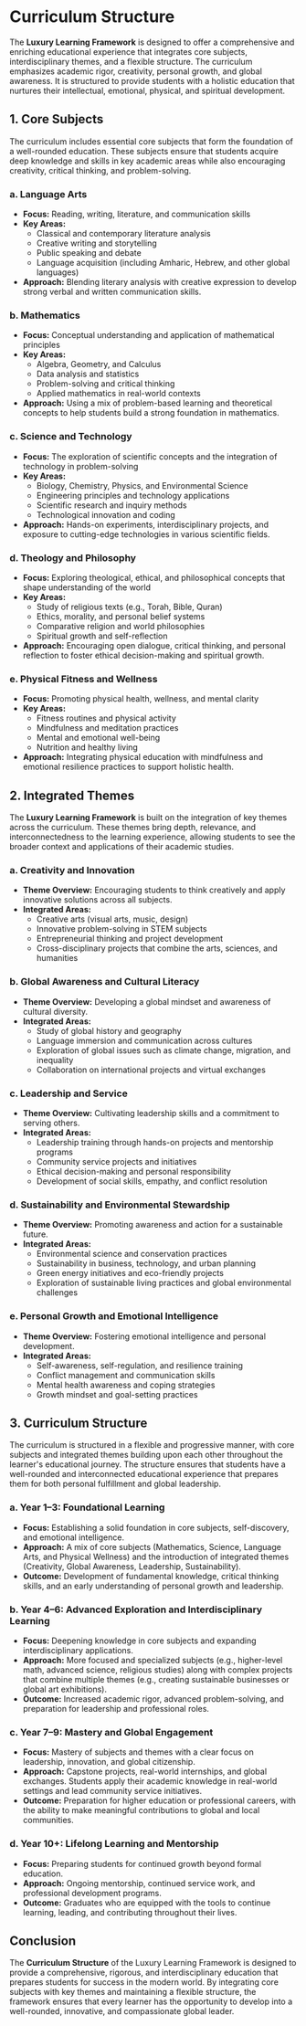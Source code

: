 # Curriculum Structure

The **Luxury Learning Framework** is designed to offer a comprehensive and enriching educational experience that integrates core subjects, interdisciplinary themes, and a flexible structure. The curriculum emphasizes academic rigor, creativity, personal growth, and global awareness. It is structured to provide students with a holistic education that nurtures their intellectual, emotional, physical, and spiritual development.

## 1. **Core Subjects**

The curriculum includes essential core subjects that form the foundation of a well-rounded education. These subjects ensure that students acquire deep knowledge and skills in key academic areas while also encouraging creativity, critical thinking, and problem-solving.

### a. **Language Arts**
- **Focus:** Reading, writing, literature, and communication skills
- **Key Areas:**
  - Classical and contemporary literature analysis
  - Creative writing and storytelling
  - Public speaking and debate
  - Language acquisition (including Amharic, Hebrew, and other global languages)
- **Approach:** Blending literary analysis with creative expression to develop strong verbal and written communication skills.

### b. **Mathematics**
- **Focus:** Conceptual understanding and application of mathematical principles
- **Key Areas:**
  - Algebra, Geometry, and Calculus
  - Data analysis and statistics
  - Problem-solving and critical thinking
  - Applied mathematics in real-world contexts
- **Approach:** Using a mix of problem-based learning and theoretical concepts to help students build a strong foundation in mathematics.

### c. **Science and Technology**
- **Focus:** The exploration of scientific concepts and the integration of technology in problem-solving
- **Key Areas:**
  - Biology, Chemistry, Physics, and Environmental Science
  - Engineering principles and technology applications
  - Scientific research and inquiry methods
  - Technological innovation and coding
- **Approach:** Hands-on experiments, interdisciplinary projects, and exposure to cutting-edge technologies in various scientific fields.

### d. **Theology and Philosophy**
- **Focus:** Exploring theological, ethical, and philosophical concepts that shape understanding of the world
- **Key Areas:**
  - Study of religious texts (e.g., Torah, Bible, Quran)
  - Ethics, morality, and personal belief systems
  - Comparative religion and world philosophies
  - Spiritual growth and self-reflection
- **Approach:** Encouraging open dialogue, critical thinking, and personal reflection to foster ethical decision-making and spiritual growth.

### e. **Physical Fitness and Wellness**
- **Focus:** Promoting physical health, wellness, and mental clarity
- **Key Areas:**
  - Fitness routines and physical activity
  - Mindfulness and meditation practices
  - Mental and emotional well-being
  - Nutrition and healthy living
- **Approach:** Integrating physical education with mindfulness and emotional resilience practices to support holistic health.

## 2. **Integrated Themes**

The **Luxury Learning Framework** is built on the integration of key themes across the curriculum. These themes bring depth, relevance, and interconnectedness to the learning experience, allowing students to see the broader context and applications of their academic studies.

### a. **Creativity and Innovation**
- **Theme Overview:** Encouraging students to think creatively and apply innovative solutions across all subjects.
- **Integrated Areas:** 
  - Creative arts (visual arts, music, design)
  - Innovative problem-solving in STEM subjects
  - Entrepreneurial thinking and project development
  - Cross-disciplinary projects that combine the arts, sciences, and humanities

### b. **Global Awareness and Cultural Literacy**
- **Theme Overview:** Developing a global mindset and awareness of cultural diversity.
- **Integrated Areas:** 
  - Study of global history and geography
  - Language immersion and communication across cultures
  - Exploration of global issues such as climate change, migration, and inequality
  - Collaboration on international projects and virtual exchanges

### c. **Leadership and Service**
- **Theme Overview:** Cultivating leadership skills and a commitment to serving others.
- **Integrated Areas:** 
  - Leadership training through hands-on projects and mentorship programs
  - Community service projects and initiatives
  - Ethical decision-making and personal responsibility
  - Development of social skills, empathy, and conflict resolution

### d. **Sustainability and Environmental Stewardship**
- **Theme Overview:** Promoting awareness and action for a sustainable future.
- **Integrated Areas:** 
  - Environmental science and conservation practices
  - Sustainability in business, technology, and urban planning
  - Green energy initiatives and eco-friendly projects
  - Exploration of sustainable living practices and global environmental challenges

### e. **Personal Growth and Emotional Intelligence**
- **Theme Overview:** Fostering emotional intelligence and personal development.
- **Integrated Areas:** 
  - Self-awareness, self-regulation, and resilience training
  - Conflict management and communication skills
  - Mental health awareness and coping strategies
  - Growth mindset and goal-setting practices

## 3. **Curriculum Structure**

The curriculum is structured in a flexible and progressive manner, with core subjects and integrated themes building upon each other throughout the learner's educational journey. The structure ensures that students have a well-rounded and interconnected educational experience that prepares them for both personal fulfillment and global leadership.

### a. **Year 1–3: Foundational Learning**
- **Focus:** Establishing a solid foundation in core subjects, self-discovery, and emotional intelligence.
- **Approach:** A mix of core subjects (Mathematics, Science, Language Arts, and Physical Wellness) and the introduction of integrated themes (Creativity, Global Awareness, Leadership, Sustainability).
- **Outcome:** Development of fundamental knowledge, critical thinking skills, and an early understanding of personal growth and leadership.

### b. **Year 4–6: Advanced Exploration and Interdisciplinary Learning**
- **Focus:** Deepening knowledge in core subjects and expanding interdisciplinary applications.
- **Approach:** More focused and specialized subjects (e.g., higher-level math, advanced science, religious studies) along with complex projects that combine multiple themes (e.g., creating sustainable businesses or global art exhibitions).
- **Outcome:** Increased academic rigor, advanced problem-solving, and preparation for leadership and professional roles.

### c. **Year 7–9: Mastery and Global Engagement**
- **Focus:** Mastery of subjects and themes with a clear focus on leadership, innovation, and global citizenship.
- **Approach:** Capstone projects, real-world internships, and global exchanges. Students apply their academic knowledge in real-world settings and lead community service initiatives.
- **Outcome:** Preparation for higher education or professional careers, with the ability to make meaningful contributions to global and local communities.

### d. **Year 10+: Lifelong Learning and Mentorship**
- **Focus:** Preparing students for continued growth beyond formal education.
- **Approach:** Ongoing mentorship, continued service work, and professional development programs.
- **Outcome:** Graduates who are equipped with the tools to continue learning, leading, and contributing throughout their lives.

## Conclusion

The **Curriculum Structure** of the Luxury Learning Framework is designed to provide a comprehensive, rigorous, and interdisciplinary education that prepares students for success in the modern world. By integrating core subjects with key themes and maintaining a flexible structure, the framework ensures that every learner has the opportunity to develop into a well-rounded, innovative, and compassionate global leader.
